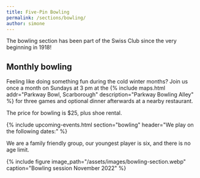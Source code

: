 ```yaml
---
title: Five-Pin Bowling
permalink: /sections/bowling/
author: simone
---
```


The bowling section has been part of the Swiss Club since the very beginning in
1918!

## Monthly bowling

Feeling like doing something fun during the cold winter months? Join us once a
month on Sundays at 3 pm at the {% include maps.html addr="Parkway Bowl,
Scarborough" description="Parkway Bowling Alley" %} for three games and
optional dinner afterwards at a nearby restaurant.

The price for bowling is \$25, plus shoe rental.

{% include upcoming-events.html section="bowling" header="We play on the
following dates:" %}

We are a family friendly group, our youngest player is six, and there is no age
limit.

{% include figure image_path="/assets/images/bowling-section.webp"
caption="Bowling session November 2022" %}
